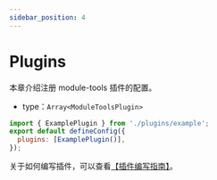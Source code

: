 ```yaml
---
sidebar_position: 4
---
```


# Plugins

本章介绍注册 module-tools 插件的配置。

- type：`Array<ModuleToolsPlugin>`

```js modern.config.ts
import { ExamplePlugin } from './plugins/example';
export default defineConfig({
  plugins: [ExamplePlugin()],
});
```

关于如何编写插件，可以查看[【插件编写指南】](/plugins/guide/getting-started)。
